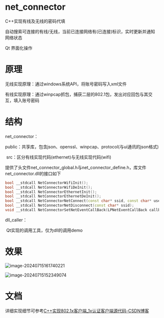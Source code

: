 # net_connector

C++实现有线及无线的密码代填

自动搜索可连接的有线/无线，当前已连接网络有(已连接)标识，实时更新并通知网络状态

Qt 界面化操作



# 原理

无线实现原理：通过windows系统API，将账号密码写入xml文件

有线实现原理：通过winpcap抓包，捕获二层的802.1包，发出对应回包与其交互，填入账号密码



# 结构

net_connector：

​		public：共享库，包含json、openssl、winpcap、protocol(与ui通讯的json格式)

​		src：区分有线实现代码(ethernet)与无线实现代码(wifi)

提供了头文件net_connector_global.h与net_connector_define.h，库文件net_connector.dll的接口如下

```c++
bool __stdcall NetConnectorWifiInit();
bool __stdcall NetConnectorWifiDeInit();
bool __stdcall NetConnectorEthernetInit();
bool __stdcall NetConnectorEthernetDeInit();
bool __stdcall NetConnectorNetConnect(const char* ssid, const char* username, const char* pwd);
bool __stdcall NetConnectorNetDisconnect(const char* ssid);
void __stdcall NetConnectorSetNetEventCallBack(LPNetEventCallBack callback, void* user_data);
```



dll_caller：

​		Qt实现的调用工具，仅为dll的调用demo

# 效果

![image-20240715161740221](C:\Users\wangpeng\AppData\Roaming\Typora\typora-user-images\image-20240715161740221.png)





![image-20240715152349074](C:\Users\wangpeng\AppData\Roaming\Typora\typora-user-images\image-20240715152349074.png)



# 文档

详细实现细节可参考[C++实现802.1x客户端_1x认证客户端源代码-CSDN博客](https://blog.csdn.net/baidu_28572705/article/details/129669311)